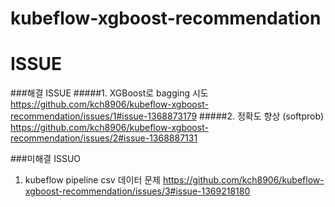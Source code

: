 # kubeflow-xgboost-recommendation


# ISSUE
###해결 ISSUE
#####1. XGBoost로 bagging 시도
https://github.com/kch8906/kubeflow-xgboost-recommendation/issues/1#issue-1368873179
#####2. 정확도 향상 (softprob)
https://github.com/kch8906/kubeflow-xgboost-recommendation/issues/2#issue-1368887131

###미해결 ISSUO
1. kubeflow pipeline csv 데이터 문제 
https://github.com/kch8906/kubeflow-xgboost-recommendation/issues/3#issue-1369218180
